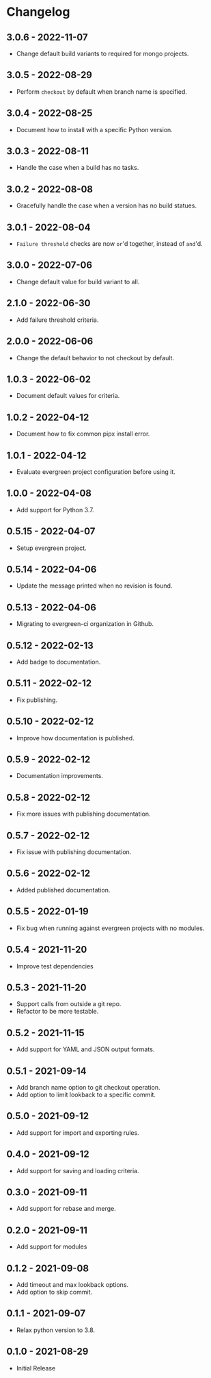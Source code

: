 # Changelog

## 3.0.6 - 2022-11-07
- Change default build variants to required for mongo projects.

## 3.0.5 - 2022-08-29
- Perform `checkout` by default when branch name is specified.

## 3.0.4 - 2022-08-25
- Document how to install with a specific Python version.

## 3.0.3 - 2022-08-11
- Handle the case when a build has no tasks.

## 3.0.2 - 2022-08-08
- Gracefully handle the case when a version has no build statues.

## 3.0.1 - 2022-08-04
- `Failure threshold` checks are now `or`'d together, instead of `and`'d.

## 3.0.0 - 2022-07-06
- Change default value for build variant to all.

## 2.1.0 - 2022-06-30
- Add failure threshold criteria.

## 2.0.0 - 2022-06-06
- Change the default behavior to not checkout by default.

## 1.0.3 - 2022-06-02
- Document default values for criteria.

## 1.0.2 - 2022-04-12
- Document how to fix common pipx install error.

## 1.0.1 - 2022-04-12

- Evaluate evergreen project configuration before using it.

## 1.0.0 - 2022-04-08
- Add support for Python 3.7.

## 0.5.15 - 2022-04-07
- Setup evergreen project.

## 0.5.14 - 2022-04-06
- Update the message printed when no revision is found.

## 0.5.13 - 2022-04-06
- Migrating to evergreen-ci organization in Github.

## 0.5.12 - 2022-02-13
- Add badge to documentation.

## 0.5.11 - 2022-02-12
- Fix publishing.

## 0.5.10 - 2022-02-12
- Improve how documentation is published.

## 0.5.9 - 2022-02-12
- Documentation improvements.

## 0.5.8 - 2022-02-12
- Fix more issues with publishing documentation.

## 0.5.7 - 2022-02-12
- Fix issue with publishing documentation.

## 0.5.6 - 2022-02-12
- Added published documentation.

## 0.5.5 - 2022-01-19
- Fix bug when running against evergreen projects with no modules.

## 0.5.4 - 2021-11-20
- Improve test dependencies

## 0.5.3 - 2021-11-20
- Support calls from outside a git repo.
- Refactor to be more testable.

## 0.5.2 - 2021-11-15
- Add support for YAML and JSON output formats.

## 0.5.1 - 2021-09-14
- Add branch name option to git checkout operation.
- Add option to limit lookback to a specific commit.

## 0.5.0 - 2021-09-12
- Add support for import and exporting rules.

## 0.4.0 - 2021-09-12
- Add support for saving and loading criteria.

## 0.3.0 - 2021-09-11
- Add support for rebase and merge.

## 0.2.0 - 2021-09-11
- Add support for modules

## 0.1.2 - 2021-09-08
- Add timeout and max lookback options.
- Add option to skip commit.

## 0.1.1 - 2021-09-07
- Relax python version to 3.8.

## 0.1.0 - 2021-08-29
- Initial Release
